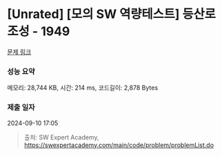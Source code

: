 # [Unrated] [모의 SW 역량테스트] 등산로 조성 - 1949 

[문제 링크](https://swexpertacademy.com/main/code/problem/problemDetail.do?contestProbId=AV5PoOKKAPIDFAUq) 

### 성능 요약

메모리: 28,744 KB, 시간: 214 ms, 코드길이: 2,878 Bytes

### 제출 일자

2024-09-10 17:05



> 출처: SW Expert Academy, https://swexpertacademy.com/main/code/problem/problemList.do